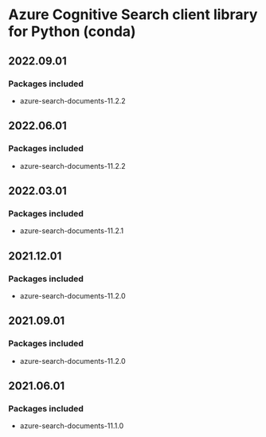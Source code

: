 # Azure Cognitive Search client library for Python (conda)

## 2022.09.01

### Packages included

- azure-search-documents-11.2.2

## 2022.06.01

### Packages included

- azure-search-documents-11.2.2

## 2022.03.01

### Packages included

- azure-search-documents-11.2.1

## 2021.12.01

### Packages included

- azure-search-documents-11.2.0

## 2021.09.01

### Packages included

- azure-search-documents-11.2.0

## 2021.06.01

### Packages included

- azure-search-documents-11.1.0
